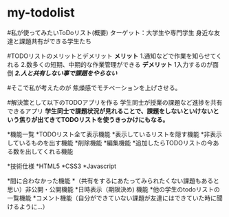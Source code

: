# my-todolist

#私が使ってみたいToDoリスト(概要)
ターゲット：大学生や専門学生
身近な友達と課題共有ができる学生たち

#TODOリストのメリットとデメリット
**メリット**
1.通知などで作業を知らせてくれる
2.数多くの短期、中期的な作業管理ができる
**デメリット**
1入力するのが面倒
***2.人と共有しない事で課題をやらない***

#そこで私が考えたのが
焦燥感でモチベーションを上げさせる。

#解決策として以下のTODOアプリを作る
学生同士が授業の課題など進捗を共有できるアプリ
**学生同士で課題状況が見れることで、課題をしないといけないという焦りが出てきてTODOリストを使うきっかけにもなる。**


*機能一覧
  *TODOリスト全て表示機能
  *表示しているリストを隠す機能
  *非表示しているものを出す機能
  *削除機能
  *編集機能
  *追加したらTODOリストの今ある数を出してくれる機能
  
*技術仕様
  *HTML5
  *CSS3
  *Javascript
  
*間に合わなかった機能
  *（共有をするにあたってみられたくない課題もあると思い）非公開・公開機能
  *日時表示（期限決め) 機能
  *他の学生のtodoリストの一覧機能
  *コメント機能（自分ができていない課題が友達にはできていた時に聞けるように...）







